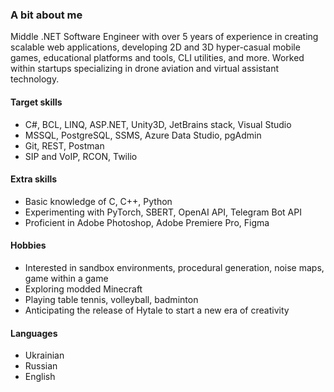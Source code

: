 ### A bit about me
Middle .NET Software Engineer with over 5 years of experience in creating scalable web applications, developing 2D and 3D hyper-casual mobile games, educational platforms and tools, CLI utilities, and more. Worked within startups specializing in drone aviation and virtual assistant technology.

#### Target skills
- C#, BCL, LINQ, ASP.NET, Unity3D, JetBrains stack, Visual Studio
- MSSQL, PostgreSQL, SSMS, Azure Data Studio, pgAdmin
- Git, REST, Postman
- SIP and VoIP, RCON, Twilio
 
#### Extra skills
- Basic knowledge of C, C++, Python
- Experimenting with PyTorch, SBERT, OpenAI API, Telegram Bot API
- Proficient in Adobe Photoshop, Adobe Premiere Pro, Figma

#### Hobbies
- Interested in sandbox environments, procedural generation, noise maps, game within a game
- Exploring modded Minecraft
- Playing table tennis, volleyball, badminton
- Anticipating the release of Hytale to start a new era of creativity

#### Languages
- Ukrainian
- Russian
- English
